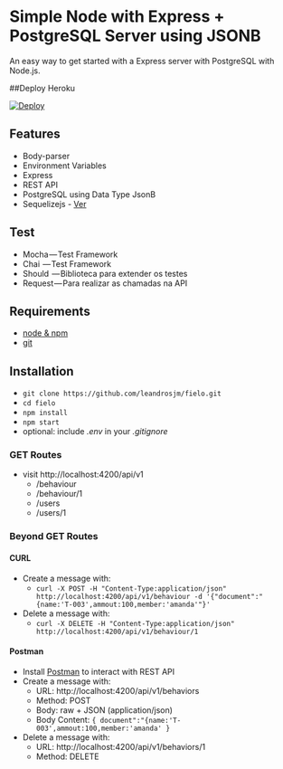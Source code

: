 # Simple Node with Express + PostgreSQL Server using JSONB


An easy way to get started with a Express server with PostgreSQL with Node.js. 

##Deploy Heroku

<a href="https://heroku.com/deploy?template=https://github.com/leandrosjm/fielo">
  <img src="https://www.herokucdn.com/deploy/button.svg" alt="Deploy">
</a>

## Features

* Body-parser
* Environment Variables
* Express
* REST API
* PostgreSQL using Data Type JsonB
* Sequelizejs - [Ver](http://docs.sequelizejs.com/)

## Test

* Mocha — Test Framework
* Chai   — Test Framework
* Should  — Biblioteca para extender os testes
* Request — Para realizar as chamadas na API

## Requirements

* [node & npm](https://nodejs.org/en/)
* [git](https://www.robinwieruch.de/git-essential-commands/)

## Installation

* `git clone https://github.com/leandrosjm/fielo.git`
* `cd fielo`
* `npm install`
* `npm start`
* optional: include *.env* in your *.gitignore*

### GET Routes

* visit http://localhost:4200/api/v1
  * /behaviour
  * /behaviour/1
  * /users
  * /users/1

### Beyond GET Routes

#### CURL

* Create a message with:
  * `curl -X POST -H "Content-Type:application/json" http://localhost:4200/api/v1/behaviour -d '{"document":"{name:'T-003',ammout:100,member:'amanda'"}'`
* Delete a message with:
  * `curl -X DELETE -H "Content-Type:application/json" http://localhost:4200/api/v1/behaviour/1`

#### Postman

* Install [Postman](https://www.getpostman.com/apps) to interact with REST API
* Create a message with:
  * URL: http://localhost:4200/api/v1/behaviors
  * Method: POST
  * Body: raw + JSON (application/json)
  * Body Content: `{ document":"{name:'T-003',ammout:100,member:'amanda' }`
* Delete a message with:
  * URL: http://localhost:4200/api/v1/behaviors/1
  * Method: DELETE
